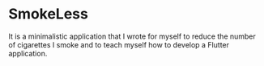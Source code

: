 # SmokeLess

It is a minimalistic application that I wrote for myself to reduce the number
of cigarettes I smoke and to teach myself how to develop a Flutter application.
